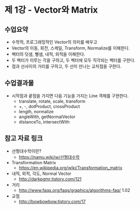 # 제 1강 - Vector와 Matrix
## 수업요약
- 수학적, 프로그래밍적인 Vector의 의미를 배우고 
- Vector의 이동, 회전, 스케일, Transform, Normalize를 이해한다.
- 벡터의 덧샘, 뺄샘, 내적, 외적을 이해한다.
- 두 벡터가 이루는 각을 구하고, 두 벡터에 모두 직각되는 벡터를 구한다.
- 점과 선사이의 거리를 구하고, 두 선이 만나는 교차점을 구한다.

## 수업결과물
- 시작점과 끝점을 가지면 다음 기능을 가지는 Line 객체를 구현한다.
  - translate, rotate, scale, transform
  - +, -, dotProduct, crossProduct
  - length, normalize
  - angleWith, getNormalVector
  - distanceTo, intersectWith

## 참고 자료 링크
- 선형대수학이란? 
  - https://namu.wiki/w/선형대수학
- Transformation Matrix
  - https://en.wikipedia.org/wiki/Transformation_matrix
- 내적, 외적, 각도, Normal Vector 
  - http://darkpgmr.tistory.com/121
- 거리
  - http://www.faqs.org/faqs/graphics/algorithms-faq/ 1.02
- 교점
  - http://bowbowbow.tistory.com/17
